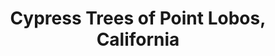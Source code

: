 ---
id: 39
title: Cypress Trees of Point Lobos, California
image:
    filename: 1887-cypress-trees-of-point-lobos-california.jpg
    caption: Public domain image from the Clark Art Institute.
    missing_text: 
year: "1887"
size:
    dimensions: 27.3 x 37.5 cm
    source: Clark Art Institute
    source_url: https://www.clarkart.edu/ArtPiece/Detail/Cypress-Trees-of-Point-Lobos,-California
signed: 
publications: []
drawings: []
museums: 
    -   name: Clark Art Institute
        url: https://www.clarkart.edu/ArtPiece/Detail/Cypress-Trees-of-Point-Lobos,-California
    -   name: Rhode Island School of Design Museum
        url: https://risdmuseum.org/art-design/collection/untitled-cypress-trees-point-lobos-california-20119638
    -   name: Portland Museum of Art
        url: https://collections.portlandmuseum.org/objects-1/info/3219
complete: False
---